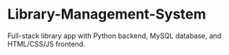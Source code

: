 # Library-Management-System
Full-stack library app with Python backend, MySQL database, and HTML/CSS/JS frontend.
